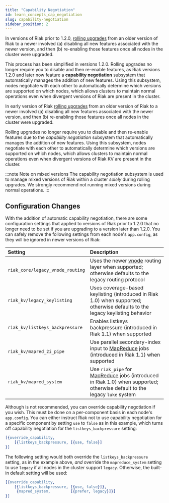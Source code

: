 ```yaml
---
title: "Capability Negotiation"
id: learn_concepts_cap_negotiation
slug: capability-negotiation
sidebar_position: 2
---
```


[glossary vnode]: ../../learn/glossary.md#vnode

[upgrade cluster]: ../../setup/upgrading/cluster.md

[usage mapreduce]: ../../developing/usage/mapreduce.md

In versions of Riak prior to 1.2.0, [rolling upgrades][upgrade cluster] from an older version of Riak to a newer involved (a) disabling all new features associated with the newer version, and then (b) re-enabling those features once all nodes in the cluster were upgraded.

This process has been simplified in versions 1.2.0. Rolling upgrades no longer require you to disable and then re-enable features, as Riak versions 1.2.0 and later now feature a **capability negotiation** subsystem that automatically manages the addition of new features. Using this subsystem, nodes negotiate with each other to automatically determine which versions are supported on which nodes, which allows clusters to maintain normal operations even when divergent versions of Riak are present in the cluster.

In early version of Riak [rolling upgrades][upgrade cluster] from an older version of Riak to a newer involved (a) disabling all new features associated with the newer version, and then (b) re-enabling those features once all nodes in the cluster were upgraded.

Rolling upgrades no longer require you to disable and then re-enable features due to the *capability negotiation* subsystem that automatically manages the addition of new features. Using this subsystem, nodes negotiate with each other to automatically determine which versions are supported on which nodes, which allows clusters to maintain normal operations even when divergent versions of Riak KV are present in the cluster.

:::note Note on mixed versions
The capability negotiation subsystem is used to manage mixed versions of Riak within a cluster *solely* during rolling upgrades. We strongly recommend not running mixed versions during normal operations.
:::

## Configuration Changes

With the addition of automatic capability negotiation, there are some configuration settings that applied to versions of Riak prior to 1.2.0 that no longer need to be set if you are upgrading to a version later than 1.2.0. You can safely remove the following settings from each node's `app.config`, as they will be ignored in newer versions of Riak:

| Setting                          | Description                                                                                                                                  |
|:---------------------------------|:---------------------------------------------------------------------------------------------------------------------------------------------|
| `riak_core/legacy_vnode_routing` | Uses the newer [vnode][glossary vnode] routing layer when supported; otherwise defaults to the legacy routing protocol                       |
| `riak_kv/legacy_keylisting`      | Uses coverage-based keylisting (introduced in Riak 1.0) when supported; otherwise defaults to the legacy keylisting behavior                 |
| `riak_kv/listkeys_backpressure`  | Enables listkeys backpressure (introduced in Riak 1.1) when supported                                                                        |
| `riak_kv/mapred_2i_pipe`         | Use parallel secondary-index input to [MapReduce][usage mapreduce] jobs (introduced in Riak 1.1) when supported                              |
| `riak_kv/mapred_system`          | Use `riak_pipe` for [MapReduce][usage mapreduce] jobs (introduced in Riak 1.0) when supported; otherwise default to the legacy `luke` system |

Although is not recommended, you can override capability negotiation if you wish. This must be done on a per-component basis in each node's `app.config`. You can either instruct Riak not to use capability negotiation for a specific component by setting `use` to `false` as in this example, which turns off capability negotiation for the `listkeys_backpressure` setting:

```erlang
[{override_capability,
    [{listkeys_backpressure, [{use, false}]
}]
```

The following setting would both override the `listkeys_backpressure` setting, as in the example above, *and* override the `mapreduce_system` setting to use `legacy` if all nodes in the cluster support `legacy`. Otherwise, the built-in default setting will be used:

```erlang
[{override_capability,
    [{listkeys_backpressure, [{use, false}]},
     {mapred_system,         [{prefer, legacy}]}]
}]
```
